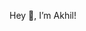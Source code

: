 Hey 👋, I’m Akhil!
<!---
akhil4898/akhil4898 is a ✨ special ✨ repository because its `README.md` (this file) appears on your GitHub profile.
You can click the Preview link to take a look at your changes.
--->
